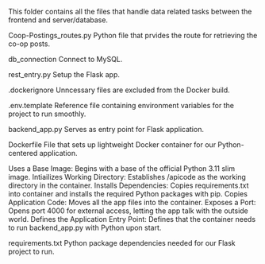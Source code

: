 This folder contains all the files that handle data related tasks between the frontend and server/database.

Coop-Postings_routes.py
Python file that prvides the route for retrieving the co-op posts.

db_connection
Connect to MySQL. 

rest_entry.py
Setup the Flask app.

.dockerignore
Unncessary files are excluded from the Docker build.

.env.template
Reference file containing environment variables for the project to run smoothly.

backend_app.py
Serves as entry point for Flask application.

Dockerfile
File that sets up lightweight Docker container for our Python-centered application.

Uses a Base Image: Begins with a base of the official Python 3.11 slim image.
Intiailizes Working Directory: Establishes /apicode as the working directory in the container.
Installs Dependencies: Copies requirements.txt into container and installs the required Python packages with pip.
Copies Application Code: Moves all the app files into the container.
Exposes a Port: Opens port 4000 for external access, letting the app talk with the outside world.
Defines the Application Entry Point: Defines that the container needs to run backend_app.py with Python upon start.


requirements.txt
Python package dependencies needed for our Flask project to run.